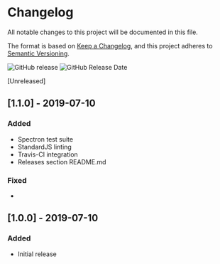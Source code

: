 # Changelog

All notable changes to this project will be documented in this file.

The format is based on [Keep a Changelog](https://keepachangelog.com/en/1.0.0/),
and this project adheres to [Semantic Versioning](https://semver.org/spec/v2.0.0.html).

![GitHub release](https://img.shields.io/github/release/vjba/whatstron.svg)
![GitHub Release Date](https://img.shields.io/github/release-date/vjba/whatstron.svg)

[Unreleased]

## [1.1.0] - 2019-07-10

### Added

- Spectron test suite
- StandardJS linting
- Travis-CI integration
- Releases section README.md

### Fixed

- 

## [1.0.0] - 2019-07-10

### Added

- Initial release
